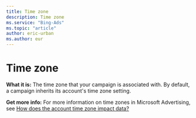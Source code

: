 ```yaml
---
title: Time zone
description: Time zone
ms.service: "Bing-Ads"
ms.topic: "article"
author: eric-urban
ms.author: eur
---
```


# Time zone

**What it is:**        The time zone that your campaign is associated with. By default, a campaign inherits its account's time zone setting.

**Get more info:**   For more information on time zones in Microsoft Advertising, see [How does the account time zone impact data?](../hlp_BA_CONC_TimeZone.md)



